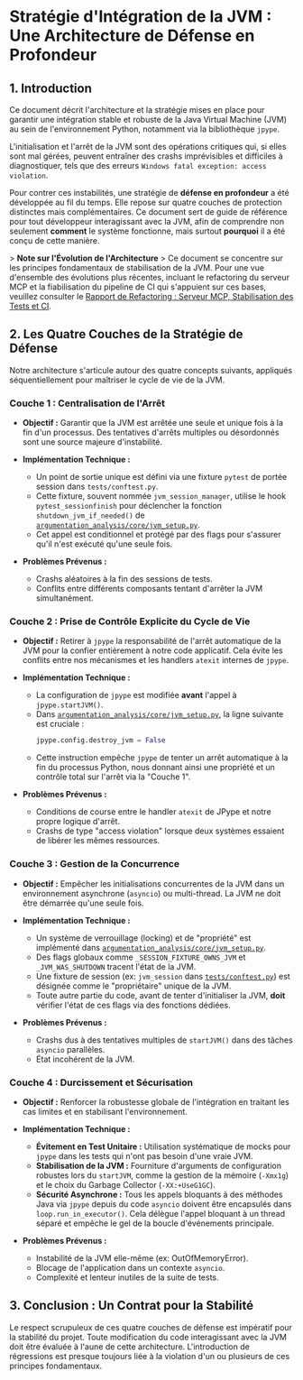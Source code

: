 # Stratégie d'Intégration de la JVM : Une Architecture de Défense en Profondeur

## 1. Introduction

Ce document décrit l'architecture et la stratégie mises en place pour garantir une intégration stable et robuste de la Java Virtual Machine (JVM) au sein de l'environnement Python, notamment via la bibliothèque `jpype`.

L'initialisation et l'arrêt de la JVM sont des opérations critiques qui, si elles sont mal gérées, peuvent entraîner des crashs imprévisibles et difficiles à diagnostiquer, tels que des erreurs `Windows fatal exception: access violation`.

Pour contrer ces instabilités, une stratégie de **défense en profondeur** a été développée au fil du temps. Elle repose sur quatre couches de protection distinctes mais complémentaires. Ce document sert de guide de référence pour tout développeur interagissant avec la JVM, afin de comprendre non seulement **comment** le système fonctionne, mais surtout **pourquoi** il a été conçu de cette manière.

&gt; **Note sur l'Évolution de l'Architecture**
&gt; Ce document se concentre sur les principes fondamentaux de stabilisation de la JVM. Pour une vue d'ensemble des évolutions plus récentes, incluant le refactoring du serveur MCP et la fiabilisation du pipeline de CI qui s'appuient sur ces bases, veuillez consulter le [Rapport de Refactoring : Serveur MCP, Stabilisation des Tests et CI](../refactoring/refactoring_mcp_et_stabilisation_ci.md).
## 2. Les Quatre Couches de la Stratégie de Défense

Notre architecture s'articule autour des quatre concepts suivants, appliqués séquentiellement pour maîtriser le cycle de vie de la JVM.

### Couche 1 : Centralisation de l'Arrêt

*   **Objectif :** Garantir que la JVM est arrêtée une seule et unique fois à la fin d'un processus. Des tentatives d'arrêts multiples ou désordonnés sont une source majeure d'instabilité.

*   **Implémentation Technique :**
    *   Un point de sortie unique est défini via une fixture `pytest` de portée session dans `tests/conftest.py`.
    *   Cette fixture, souvent nommée `jvm_session_manager`, utilise le hook `pytest_sessionfinish` pour déclencher la fonction `shutdown_jvm_if_needed()` de [`argumentation_analysis/core/jvm_setup.py`](argumentation_analysis/core/jvm_setup.py).
    *   Cet appel est conditionnel et protégé par des flags pour s'assurer qu'il n'est exécuté qu'une seule fois.

*   **Problèmes Prévenus :**
    *   Crashs aléatoires à la fin des sessions de tests.
    *   Conflits entre différents composants tentant d'arrêter la JVM simultanément.

### Couche 2 : Prise de Contrôle Explicite du Cycle de Vie

*   **Objectif :** Retirer à `jpype` la responsabilité de l'arrêt automatique de la JVM pour la confier entièrement à notre code applicatif. Cela évite les conflits entre nos mécanismes et les handlers `atexit` internes de `jpype`.

*   **Implémentation Technique :**
    *   La configuration de `jpype` est modifiée **avant** l'appel à `jpype.startJVM()`.
    *   Dans [`argumentation_analysis/core/jvm_setup.py`](argumentation_analysis/core/jvm_setup.py), la ligne suivante est cruciale :
        ```python
        jpype.config.destroy_jvm = False
        ```
    *   Cette instruction empêche `jpype` de tenter un arrêt automatique à la fin du processus Python, nous donnant ainsi une propriété et un contrôle total sur l'arrêt via la "Couche 1".

*   **Problèmes Prévenus :**
    *   Conditions de course entre le handler `atexit` de JPype et notre propre logique d'arrêt.
    *   Crashs de type "access violation" lorsque deux systèmes essaient de libérer les mêmes ressources.

### Couche 3 : Gestion de la Concurrence

*   **Objectif :** Empêcher les initialisations concurrentes de la JVM dans un environnement asynchrone (`asyncio`) ou multi-thread. La JVM ne doit être démarrée qu'une seule fois.

*   **Implémentation Technique :**
    *   Un système de verrouillage (locking) et de "propriété" est implémenté dans [`argumentation_analysis/core/jvm_setup.py`](argumentation_analysis/core/jvm_setup.py).
    *   Des flags globaux comme `_SESSION_FIXTURE_OWNS_JVM` et `_JVM_WAS_SHUTDOWN` tracent l'état de la JVM.
    *   Une fixture de session (ex: `jvm_session` dans [`tests/conftest.py`](tests/conftest.py)) est désignée comme le "propriétaire" unique de la JVM.
    *   Toute autre partie du code, avant de tenter d'initialiser la JVM, **doit** vérifier l'état de ces flags via des fonctions dédiées.

*   **Problèmes Prévenus :**
    *   Crashs dus à des tentatives multiples de `startJVM()` dans des tâches `asyncio` parallèles.
    *   État incohérent de la JVM.

### Couche 4 : Durcissement et Sécurisation

*   **Objectif :** Renforcer la robustesse globale de l'intégration en traitant les cas limites et en stabilisant l'environnement.

*   **Implémentation Technique :**
    *   **Évitement en Test Unitaire :** Utilisation systématique de mocks pour `jpype` dans les tests qui n'ont pas besoin d'une vraie JVM.
    *   **Stabilisation de la JVM :** Fourniture d'arguments de configuration robustes lors du `startJVM`, comme la gestion de la mémoire (`-Xmx1g`) et le choix du Garbage Collector (`-XX:+UseG1GC`).
    *   **Sécurité Asynchrone :** Tous les appels bloquants à des méthodes Java via `jpype` depuis du code `asyncio` doivent être encapsulés dans `loop.run_in_executor()`. Cela délègue l'appel bloquant à un thread séparé et empêche le gel de la boucle d'événements principale.

*   **Problèmes Prévenus :**
    *   Instabilité de la JVM elle-même (ex: OutOfMemoryError).
    *   Blocage de l'application dans un contexte `asyncio`.
    *   Complexité et lenteur inutiles de la suite de tests.

## 3. Conclusion : Un Contrat pour la Stabilité

Le respect scrupuleux de ces quatre couches de défense est impératif pour la stabilité du projet. Toute modification du code interagissant avec la JVM doit être évaluée à l'aune de cette architecture. L'introduction de régressions est presque toujours liée à la violation d'un ou plusieurs de ces principes fondamentaux.